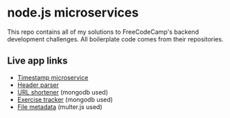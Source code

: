 # node.js microservices
This repo contains all of my solutions to FreeCodeCamp's backend development challenges. All boilerplate code comes from their repositories.
## Live app links
- [Timestamp microservice](https://nodejs-project-timestamp.pulchnymamut.repl.co/)
- [Header parser](https://boilerplate-project-headerparser.pulchnymamut.repl.co/)
- [URL shortener](https://nodejs-project-urlshortener.pulchnymamut.repl.co) (mongodb used)
- [Exercise tracker](https://nodejs-project-exercisetracker.pulchnymamut.repl.co/) (mongodb used)
- [File metadata](https://nodejs-project-filemetadata.pulchnymamut.repl.co/) (multer.js used)